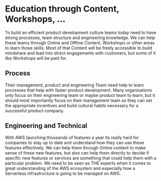 # Education through Content, Workshops, ...

To build an efficient product development culture teams today need to have strong
processes, team structure and engineering knowledge. We can help these teams through
Online and Offline Content, Workshops or other areas to learn those skills. Most of
that Content will be freely accessible to build mindshare and lead into direct
engagements with customers, but some of it like Workshops will be paid for.

## Process

Their management, product and engineering Team need help to learn processes
that help with faster product development. Many organisations only focus on their
engineering team or maybe product team to learn, but it should most importantly
focus on their management team so they can set the appropriate incentives and build
cultural habits necessary for a successful product company.

## Engineering and Technical

With AWS launching thousands of features a year its really hard for companies to
stay up to date and understand how they can use these features effectively. We can
help them through Online content to make sense of these new features, but also can
help them directly to decide if specific new features or services are something
that could help them with a particular problem. We need to be seen as THE experts
when it comes to great understanding of the AWS ecosystem and especially how a
Serverless infrastructure is going to be managed on AWS.
